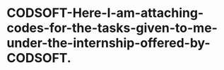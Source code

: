 # CODSOFT-Here-I-am-attaching-codes-for-the-tasks-given-to-me-under-the-internship-offered-by-CODSOFT.